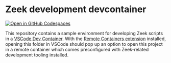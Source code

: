Zeek development devcontainer
=============================

[![Open in GitHub Codespaces](https://github.com/codespaces/badge.svg)](https://github.com/codespaces/new?hide_repo_select=true&ref=main&repo=541191649)

This repository contains a sample environment for developing Zeek scripts in a [VSCode Dev Container](https://code.visualstudio.com/docs/remote/create-dev-container). With the [Remote Containers extension](https://marketplace.visualstudio.com/items?itemName=ms-vscode-remote.remote-containers) installed, opening this folder in VSCode should pop up an option to open this project in a remote container which comes preconfigured with Zeek-related development tooling installed.